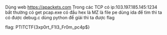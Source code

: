 Dùng web https://apackets.com 
Trong các TCP có ip:103.197.185.145:1234 bất thường
có get pcap.exe có đầu hex là MZ là file pe
dùng ida để tìm thì ta có được debug.c
dùng python để giải thì ta được flag

flag: PTITCTF{3xp0rt_F1l3_Fr0m_pc4p$}